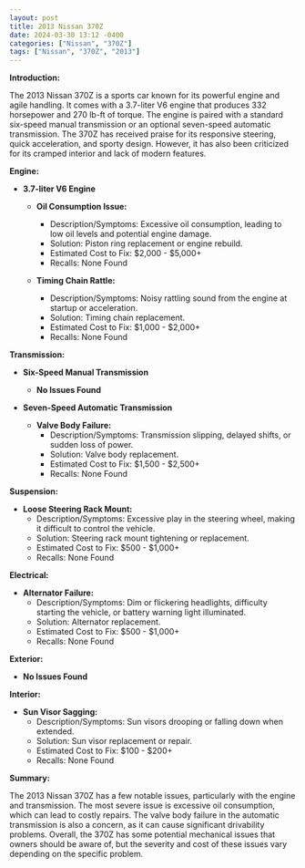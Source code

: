 ```yaml
---
layout: post
title: 2013 Nissan 370Z
date: 2024-03-30 13:12 -0400
categories: ["Nissan", "370Z"]
tags: ["Nissan", "370Z", "2013"]
---
```

**Introduction:**

The 2013 Nissan 370Z is a sports car known for its powerful engine and agile handling. It comes with a 3.7-liter V6 engine that produces 332 horsepower and 270 lb-ft of torque. The engine is paired with a standard six-speed manual transmission or an optional seven-speed automatic transmission. The 370Z has received praise for its responsive steering, quick acceleration, and sporty design. However, it has also been criticized for its cramped interior and lack of modern features.

**Engine:**

* **3.7-liter V6 Engine**

  * **Oil Consumption Issue:**
    * Description/Symptoms: Excessive oil consumption, leading to low oil levels and potential engine damage.
    * Solution: Piston ring replacement or engine rebuild.
    * Estimated Cost to Fix: $2,000 - $5,000+
    * Recalls: None Found

  * **Timing Chain Rattle:**
    * Description/Symptoms: Noisy rattling sound from the engine at startup or acceleration.
    * Solution: Timing chain replacement.
    * Estimated Cost to Fix: $1,000 - $2,000+
    * Recalls: None Found

**Transmission:**

* **Six-Speed Manual Transmission**

  * **No Issues Found**

* **Seven-Speed Automatic Transmission**

  * **Valve Body Failure:**
    * Description/Symptoms: Transmission slipping, delayed shifts, or sudden loss of power.
    * Solution: Valve body replacement.
    * Estimated Cost to Fix: $1,500 - $2,500+
    * Recalls: None Found

**Suspension:**

* **Loose Steering Rack Mount:**
    * Description/Symptoms: Excessive play in the steering wheel, making it difficult to control the vehicle.
    * Solution: Steering rack mount tightening or replacement.
    * Estimated Cost to Fix: $500 - $1,000+
    * Recalls: None Found

**Electrical:**

* **Alternator Failure:**
    * Description/Symptoms: Dim or flickering headlights, difficulty starting the vehicle, or battery warning light illuminated.
    * Solution: Alternator replacement.
    * Estimated Cost to Fix: $500 - $1,000+
    * Recalls: None Found

**Exterior:**

* **No Issues Found**

**Interior:**

* **Sun Visor Sagging:**
    * Description/Symptoms: Sun visors drooping or falling down when extended.
    * Solution: Sun visor replacement or repair.
    * Estimated Cost to Fix: $100 - $200+
    * Recalls: None Found

**Summary:**

The 2013 Nissan 370Z has a few notable issues, particularly with the engine and transmission. The most severe issue is excessive oil consumption, which can lead to costly repairs. The valve body failure in the automatic transmission is also a concern, as it can cause significant drivability problems. Overall, the 370Z has some potential mechanical issues that owners should be aware of, but the severity and cost of these issues vary depending on the specific problem.
